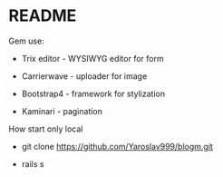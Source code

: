 # README

Gem use:

* Trix editor - WYSIWYG editor for form

* Carrierwave - uploader for image

* Bootstrap4 - framework for stylization

* Kaminari - pagination

How start only local

* git clone https://github.com/Yaroslav999/blogm.git

* rails s
